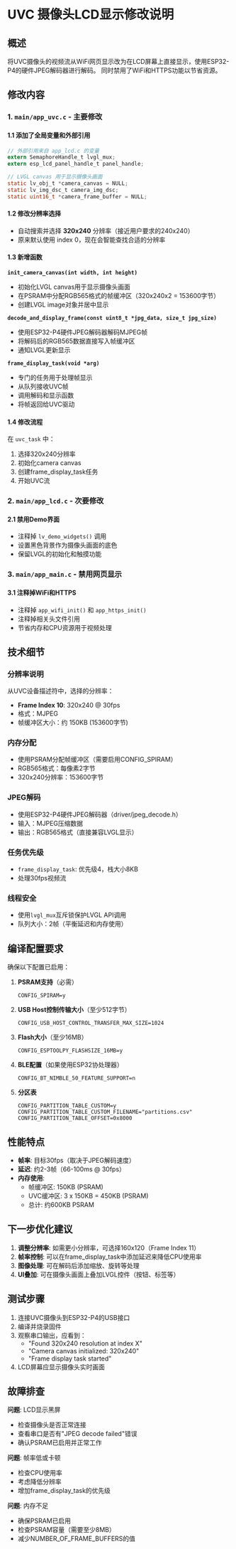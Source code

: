 # UVC 摄像头LCD显示修改说明

## 概述
将UVC摄像头的视频流从WiFi网页显示改为在LCD屏幕上直接显示，使用ESP32-P4的硬件JPEG解码器进行解码。
同时禁用了WiFi和HTTPS功能以节省资源。

## 修改内容

### 1. `main/app_uvc.c` - 主要修改

#### 1.1 添加了全局变量和外部引用
```c
// 外部引用来自 app_lcd.c 的变量
extern SemaphoreHandle_t lvgl_mux;
extern esp_lcd_panel_handle_t panel_handle;

// LVGL canvas 用于显示摄像头画面
static lv_obj_t *camera_canvas = NULL;
static lv_img_dsc_t camera_img_dsc;
static uint16_t *camera_frame_buffer = NULL;
```

#### 1.2 修改分辨率选择
- 自动搜索并选择 **320x240** 分辨率（接近用户要求的240x240）
- 原来默认使用 index 0，现在会智能查找合适的分辨率

#### 1.3 新增函数

**`init_camera_canvas(int width, int height)`**
- 初始化LVGL canvas用于显示摄像头画面
- 在PSRAM中分配RGB565格式的帧缓冲区（320x240x2 = 153600字节）
- 创建LVGL image对象并居中显示

**`decode_and_display_frame(const uint8_t *jpg_data, size_t jpg_size)`**
- 使用ESP32-P4硬件JPEG解码器解码MJPEG帧
- 将解码后的RGB565数据直接写入帧缓冲区
- 通知LVGL更新显示

**`frame_display_task(void *arg)`**
- 专门的任务用于处理帧显示
- 从队列接收UVC帧
- 调用解码和显示函数
- 将帧返回给UVC驱动

#### 1.4 修改流程
在 `uvc_task` 中：
1. 选择320x240分辨率
2. 初始化camera canvas
3. 创建frame_display_task任务
4. 开始UVC流

### 2. `main/app_lcd.c` - 次要修改

#### 2.1 禁用Demo界面
- 注释掉 `lv_demo_widgets()` 调用
- 设置黑色背景作为摄像头画面的底色
- 保留LVGL的初始化和触摸功能

### 3. `main/app_main.c` - 禁用网页显示

#### 3.1 注释掉WiFi和HTTPS
- 注释掉 `app_wifi_init()` 和 `app_https_init()`
- 注释掉相关头文件引用
- 节省内存和CPU资源用于视频处理

## 技术细节

### 分辨率说明
从UVC设备描述符中，选择的分辨率：
- **Frame Index 10**: 320x240 @ 30fps
- 格式：MJPEG
- 帧缓冲区大小：约 150KB (153600字节)

### 内存分配
- 使用PSRAM分配帧缓冲区（需要启用CONFIG_SPIRAM）
- RGB565格式：每像素2字节
- 320x240分辨率：153600字节

### JPEG解码
- 使用ESP32-P4硬件JPEG解码器（driver/jpeg_decode.h）
- 输入：MJPEG压缩数据
- 输出：RGB565格式（直接兼容LVGL显示）

### 任务优先级
- `frame_display_task`: 优先级4，栈大小8KB
- 处理30fps视频流

### 线程安全
- 使用`lvgl_mux`互斥锁保护LVGL API调用
- 队列大小：2帧（平衡延迟和内存使用）

## 编译配置要求

确保以下配置已启用：

1. **PSRAM支持**（必需）
   ```
   CONFIG_SPIRAM=y
   ```

2. **USB Host控制传输大小**（至少512字节）
   ```
   CONFIG_USB_HOST_CONTROL_TRANSFER_MAX_SIZE=1024
   ```

3. **Flash大小**（至少16MB）
   ```
   CONFIG_ESPTOOLPY_FLASHSIZE_16MB=y
   ```

4. **BLE配置**（如果使用ESP32协处理器）
   ```
   CONFIG_BT_NIMBLE_50_FEATURE_SUPPORT=n
   ```

5. **分区表**
   ```
   CONFIG_PARTITION_TABLE_CUSTOM=y
   CONFIG_PARTITION_TABLE_CUSTOM_FILENAME="partitions.csv"
   CONFIG_PARTITION_TABLE_OFFSET=0x8000
   ```

## 性能特点

- **帧率**: 目标30fps（取决于JPEG解码速度）
- **延迟**: 约2-3帧（66-100ms @ 30fps）
- **内存使用**: 
  - 帧缓冲区: 150KB (PSRAM)
  - UVC缓冲区: 3 x 150KB = 450KB (PSRAM)
  - 总计: 约600KB PSRAM

## 下一步优化建议

1. **调整分辨率**: 如需更小分辨率，可选择160x120（Frame Index 11）
2. **帧率控制**: 可以在frame_display_task中添加延迟来降低CPU使用率
3. **图像处理**: 可在解码后添加缩放、旋转等处理
4. **UI叠加**: 可在摄像头画面上叠加LVGL控件（按钮、标签等）

## 测试步骤

1. 连接UVC摄像头到ESP32-P4的USB接口
2. 编译并烧录固件
3. 观察串口输出，应看到：
   - "Found 320x240 resolution at index X"
   - "Camera canvas initialized: 320x240"
   - "Frame display task started"
4. LCD屏幕应显示摄像头实时画面

## 故障排查

**问题**: LCD显示黑屏
- 检查摄像头是否正常连接
- 查看串口是否有"JPEG decode failed"错误
- 确认PSRAM已启用并正常工作

**问题**: 帧率低或卡顿
- 检查CPU使用率
- 考虑降低分辨率
- 增加frame_display_task的优先级

**问题**: 内存不足
- 确保PSRAM已启用
- 检查PSRAM容量（需要至少8MB）
- 减少NUMBER_OF_FRAME_BUFFERS的值


